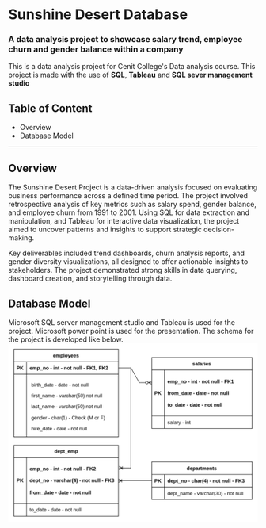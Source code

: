 # Sunshine Desert Database

### A data analysis project to showcase salary trend, employee churn and gender balance within a company

This is a data analysis project for Cenit College's Data analysis course. This project is made with the use of **SQL**, **Tableau** and **SQL sever management studio**
## **Table of Content**
* Overview
* Database Model

***
## **Overview**
The Sunshine Desert Project is a data-driven analysis focused on evaluating business performance across a defined time period. The project involved retrospective analysis of key metrics such as salary spend, gender balance, and employee churn from 1991 to 2001. Using SQL for data extraction and manipulation, and Tableau for interactive data visualization, the project aimed to uncover patterns and insights to support strategic decision-making.

Key deliverables included trend dashboards, churn analysis reports, and gender diversity visualizations, all designed to offer actionable insights to stakeholders. The project demonstrated strong skills in data querying, dashboard creation, and storytelling through data.

## **Database Model**
Microsoft SQL server management studio and Tableau is used for the project. Microsoft power point is used for the presentation.
The schema for the project is developed like below.
![image](Sunshine_Desert_ERG.png)
